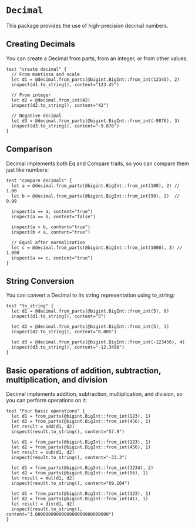 # `Decimal`

This package provides the use of high-precision decimal numbers.

## Creating Decimals

You can create a Decimal from parts, from an integer, or from other values:

```moonbit
test "create decimal" {
  // From mantissa and scale
  let d1 = @decimal.from_parts(@bigint.BigInt::from_int(12345), 2)
  inspect(d1.to_string(), content="123.45")

  // From integer
  let d2 = @decimal.from_int(42)
  inspect(d2.to_string(), content="42")

  // Negative decimal
  let d3 = @decimal.from_parts(@bigint.BigInt::from_int(-9876), 3)
  inspect(d3.to_string(), content="-9.876")
}
```

## Comparison

Decimal implements both Eq and Compare traits, so you can compare them just like numbers:

```moonbit
test "compare decimals" {
  let a = @decimal.from_parts(@bigint.BigInt::from_int(100), 2) // 1.00
  let b = @decimal.from_parts(@bigint.BigInt::from_int(99), 2)  // 0.99

  inspect(a == a, content="true")
  inspect(a == b, content="false")

  inspect(a > b, content="true")
  inspect(b < a, content="true")

  // Equal after normalization
  let c = @decimal.from_parts(@bigint.BigInt::from_int(1000), 3) // 1.000
  inspect(a == c, content="true")
}
```

## String Conversion

You can convert a Decimal to its string representation using to_string:

```moonbit
test "to_string" {
  let d1 = @decimal.from_parts(@bigint.BigInt::from_int(5), 0)
  inspect(d1.to_string(), content="5")

  let d2 = @decimal.from_parts(@bigint.BigInt::from_int(5), 3)
  inspect(d2.to_string(), content="0.005")

  let d3 = @decimal.from_parts(@bigint.BigInt::from_int(-123456), 4)
  inspect(d3.to_string(), content="-12.3456")
}
``` 

## Basic operations of addition, subtraction, multiplication, and division

Decimal implements addition, subtraction, multiplication, and division, so you can perform operations on it:

```moonbit
test "Four basic operations" {
  let d1 = from_parts(@bigint.BigInt::from_int(123), 1)  
  let d2 = from_parts(@bigint.BigInt::from_int(456), 1)  
  let result = add(d1, d2)
  inspect(result.to_string(), content="57.9")

  let d1 = from_parts(@bigint.BigInt::from_int(123), 1)  
  let d2 = from_parts(@bigint.BigInt::from_int(456), 1)  
  let result = sub(d1, d2)
  inspect(result.to_string(), content="-33.3")

  let d1 = from_parts(@bigint.BigInt::from_int(1234), 2)  
  let d2 = from_parts(@bigint.BigInt::from_int(56), 1)    
  let result = mul(d1, d2)                                
  inspect(result.to_string(), content="69.104")

  let d1 = from_parts(@bigint.BigInt::from_int(123), 1)  
  let d2 = from_parts(@bigint.BigInt::from_int(41), 1)   
  let result = div(d1, d2)                                
  inspect(result.to_string(), content="3.0000000000000000000000000000")
}
``` 

